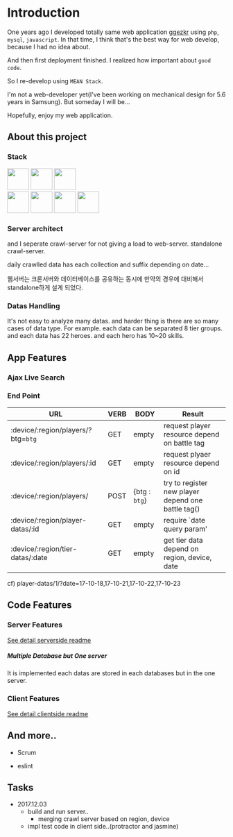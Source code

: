 # Introduction

One years ago I developed totally same web application [ggezkr](https://github.com/asfrom30/ggezkr) using `php`, `mysql`, `javascript`. In that time, I think that's the best way for web develop, because I had no idea about.

And then first deployment finished. I realized how important about `good code`.

So I re-develop using `MEAN Stack`.

I'm not a web-developer yet(I've been working on mechanical design for 5.6 years in Samsung). But someday I will be...

Hopefully, enjoy my web application.

## About this project

### Stack
<div>
    <img src="https://github.com/asfrom30/MyGit/blob/master/resources/images/stack/nodejs.png?raw=true" height="50">
    <img src="https://github.com/asfrom30/MyGit/blob/master/resources/images/stack/mongodb.png?raw=true" height="50">
    <img src="https://github.com/asfrom30/MyGit/blob/master/resources/images/stack/angularjs.png?raw=true" height="50">
</div>
<div>
    <img src="https://github.com/asfrom30/MyGit/blob/master/resources/images/stack/es6.png?raw=true" height="50">
    <img src="https://github.com/asfrom30/MyGit/blob/master/resources/images/stack/html.png?raw=true" height="50">
    <img src="https://github.com/asfrom30/MyGit/blob/master/resources/images/stack/css3.png?raw=true" height="50">
    <img src="https://github.com/asfrom30/MyGit/blob/master/resources/images/stack/jquery.png?raw=true" height="50">
</div>

### Server architect
and I seperate crawl-server for not giving a load to web-server. standalone crawl-server.

daily crawlled data has each collection and suffix depending on date...

웹서버는 크론서버와 데이터베이스를 공유하는 동시에 만약의 경우에 대비해서 standalone하게 설계 되었다.

### Datas Handling
It's not easy to analyze many datas. and harder thing is there are so many cases of data type. For example. each data can be separated 8 tier groups. and each data has 22 heroes. and each hero has 10~20 skills.

## App Features
### Ajax Live Search

### End Point

URL | VERB | BODY | Result |
--- | --- | --- | --- |
:device/:region/players/?btg=`btg` | GET | empty | request player resource depend on battle tag
:device/:region/players/:id | GET | empty |  request plyaer resource depend on id
:device/:region/players/ | POST | {btg : `btg`} |  try to register new player depend one battle tag()
:device/:region/player-datas/:id| GET | empty | require `date query param'
:device/:region/tier-datas/:date| GET | empty | get tier data depend on region, device, date

cf) player-datas/1/?date=17-10-18,17-10-21,17-10-22,17-10-23

## Code Features
### Server Features
[See detail serverside readme](./server/README.md)

##### Multiple Database but One server
It is implemented each datas are stored in each databases but in the one server.


### Client Features
[See detail clientside readme](./client/README.md)

## And more..
* Scrum

* eslint

## Tasks
* 2017.12.03
    * build and run server..
        * merging crawl server based on region, device
    * impl test code in client side..(protractor and jasmine)